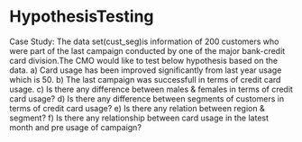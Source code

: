 # HypothesisTesting
Case Study:
The data set(cust_seg)is information of 200 customers who were part of the last campaign conducted by one of the major bank-credit card division.The CMO would like to test below hypothesis based on the data.
a) Card usage has been improved significantly from last year usage which is 50.
b) The last campaign was successfull in terms of credit card usage.
c) Is there any difference between males & females in terms of credit card usage?
d) Is there any difference between segments of customers in terms of credit card usage?
e) Is there any relation between region & segment?
f) Is there any relationship between card usage in the latest month and pre usage of campaign?
